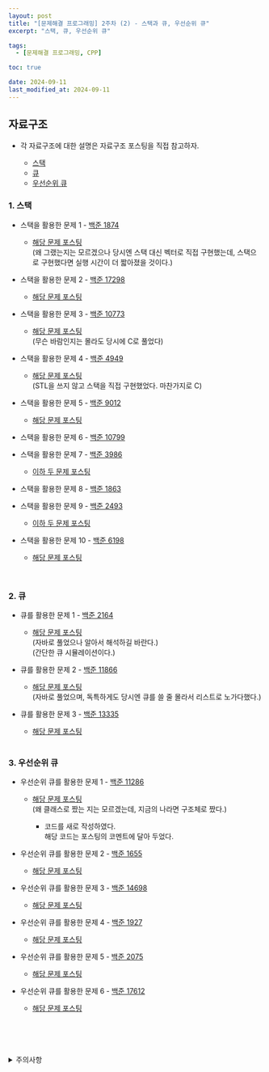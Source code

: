 ```yaml
---
layout: post
title: "[문제해결 프로그래밍] 2주차 (2) - 스택과 큐, 우선순위 큐"
excerpt: "스택, 큐, 우선순위 큐"

tags:
  - [문제해결 프로그래밍, CPP]

toc: true

date: 2024-09-11
last_modified_at: 2024-09-11
---
```

## 자료구조
- 각 자료구조에 대한 설명은 자료구조 포스팅을 직접 참고하자.  

  - [스택][def]
  - [큐][def2]
  - [우선순위 큐][def3]

### 1. 스택

- 스택을 활용한 문제 1 - [백준 1874][def4]  

  - [해당 문제 포스팅][def5]  
  (왜 그랬는지는 모르겠으나 당시엔 스택 대신 벡터로 직접 구현했는데, 스택으로 구현했다면 실행 시간이 더 짧아졌을 것이다.)  

- 스택을 활용한 문제 2 - [백준 17298][def6]  

  - [해당 문제 포스팅][def7]

- 스택을 활용한 문제 3 - [백준 10773][def12]

  - [해당 문제 포스팅][def13]  
  (무슨 바람인지는 몰라도 당시에 C로 풀었다)

- 스택을 활용한 문제 4 - [백준 4949][def14]

  - [해당 문제 포스팅][def15]  
  (STL을 쓰지 않고 스택을 직접 구현했었다. 마찬가지로 C)  

- 스택을 활용한 문제 5 - [백준 9012][def16]  

  - [해당 문제 포스팅][def17]  

- 스택을 활용한 문제 6 - [백준 10799][def18]

- 스택을 활용한 문제 7 - [백준 3986][def19]

  - [이하 두 문제 포스팅][def20]

- 스택을 활용한 문제 8 - [백준 1863][def21]

- 스택을 활용한 문제 9 - [백준 2493][def23]

  - [이하 두 문제 포스팅][def22]

- 스택을 활용한 문제 10 - [백준 6198][def24]

  - [해당 문제 포스팅][def25]

<br>

### 2. 큐

- 큐를 활용한 문제 1 - [백준 2164][def8]  
  
  - [해당 문제 포스팅][def9]  
  (자바로 풀었으나 알아서 해석하길 바란다.)  
  (간단한 큐 시뮬레이션이다.)  

- 큐를 활용한 문제 2 - [백준 11866][def26]  

  - [해당 문제 포스팅][def27]  
  (자바로 풀었으며, 독특하게도 당시엔 큐를 쓸 줄 몰라서 리스트로 노가다했다.)

- 큐를 활용한 문제 3 - [백준 13335][def28]

  - [해당 문제 포스팅][def20]

  <br>

### 3. 우선순위 큐

- 우선순위 큐를 활용한 문제 1 - [백준 11286][def10]  

  - [해당 문제 포스팅][def11]  
  (왜 클래스로 짰는 지는 모르겠는데, 지금의 나라면 구조체로 짰다.)  

    - 코드를 새로 작성하였다.  
    해당 코드는 포스팅의 코멘트에 달아 두었다.  

- 우선순위 큐를 활용한 문제 2 - [백준 1655][def29]

  - [해당 문제 포스팅][def30]

- 우선순위 큐를 활용한 문제 3 - [백준 14698][def31]  

  - [해당 문제 포스팅][def32]

- 우선순위 큐를 활용한 문제 4 - [백준 1927][def33]

  - [해당 문제 포스팅][def34]

- 우선순위 큐를 활용한 문제 5 - [백준 2075][def35]  

  - [해당 문제 포스팅][def20]

- 우선순위 큐를 활용한 문제 6 - [백준 17612][def36]

  - [해당 문제 포스팅][def37]

<br>
<br>
<br>
<br>
<details>
<summary>주의사항</summary>
<div markdown="1">

이 포스팅은 강원대학교 이다영 교수님의 문제해결 프로그래밍 수업을 들으며 내용을 정리 한 것입니다.  
수업 내용에 대한 저작권은 교수님께 있으니,  
다른 곳으로의 무분별한 내용 복사를 자제해 주세요.

</div>
</details>

[def]: https://orbit3230.github.io/2024/04/08/DS_week6/
[def2]: https://orbit3230.github.io/2024/04/22/DS_week8/
[def3]: https://orbit3230.github.io/2024/05/20/DS_week12/
[def4]: https://www.acmicpc.net/problem/1874
[def5]: https://orbit3230.github.io/2024/04/13/Daily_Backjoon/
[def6]: https://www.acmicpc.net/problem/17298
[def7]: https://orbit3230.github.io/2024/09/11/Daily_Backjoon/
[def8]: https://www.acmicpc.net/problem/2164
[def9]: https://orbit3230.github.io/2024/04/02/Daily_Backjoon/
[def10]: https://www.acmicpc.net/problem/11286
[def11]: https://orbit3230.github.io/2024/07/19/Daily_Backjoon/
[def12]: https://www.acmicpc.net/problem/10773
[def13]: https://orbit3230.github.io/2024/04/15/Daily_Backjoon/
[def14]: https://www.acmicpc.net/problem/4949
[def15]: https://orbit3230.github.io/2024/04/11/Daily_Backjoon/
[def16]: https://www.acmicpc.net/problem/9012
[def17]: https://orbit3230.github.io/2024/03/20/Daily_Backjoon/
[def18]: https://www.acmicpc.net/problem/10799
[def19]: https://www.acmicpc.net/problem/3986
[def20]: https://orbit3230.github.io/2024/09/24/Daily_Backjoon/
[def21]: https://www.acmicpc.net/problem/1863
[def22]: https://orbit3230.github.io/2024/09/19/Daily_Backjoon/
[def23]: https://www.acmicpc.net/problem/2493
[def24]: https://www.acmicpc.net/problem/6198
[def25]: https://orbit3230.github.io/2024/08/28/Daily_Backjoon/
[def26]: https://www.acmicpc.net/problem/11866
[def27]: https://orbit3230.github.io/2024/03/28/Daily_Backjoon/
[def28]: https://www.acmicpc.net/problem/13335
[def29]: https://www.acmicpc.net/problem/1655
[def30]: https://orbit3230.github.io/2024/09/20/Daily_Backjoon/
[def31]: https://www.acmicpc.net/problem/14698
[def32]: https://orbit3230.github.io/2024/09/21/Daily_Backjoon/
[def33]: https://www.acmicpc.net/problem/1927
[def34]: https://orbit3230.github.io/2024/06/27/Daily_Backjoon/
[def35]: https://www.acmicpc.net/problem/2075
[def36]: https://www.acmicpc.net/problem/17612
[def37]: https://orbit3230.github.io/2024/09/22/Daily_Backjoon/